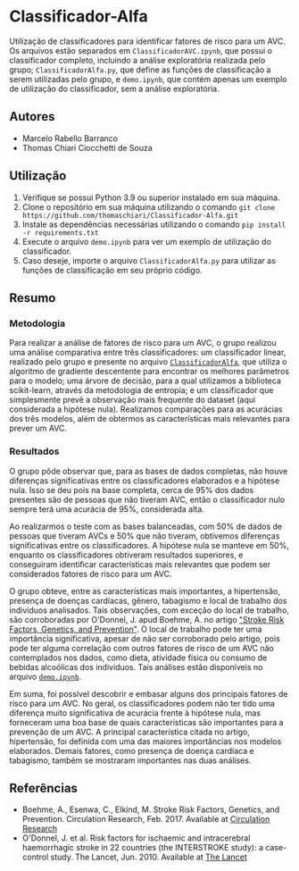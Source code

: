 # Classificador-Alfa
Utilização de classificadores para identificar fatores de risco para um AVC.
Os arquivos estão separados em `ClassificadorAVC.ipynb`, que possui o classificador completo, incluindo a análise exploratória realizada pelo grupo; `ClassificadorAlfa.py`, que define as funções de classificação a serem utilizadas pelo grupo, 
e `demo.ipynb`, que contém apenas um exemplo de utilização do classificador, sem a análise exploratória.

## Autores
- Marcelo Rabello Barranco
- Thomas Chiari Ciocchetti de Souza

## Utilização
1. Verifique se possui Python 3.9 ou superior instalado em sua máquina.
2. Clone o repositório em sua máquina utilizando o comando `git clone https://github.com/thomaschiari/Classificador-Alfa.git`
3. Instale as dependências necessárias utilizando o comando `pip install -r requirements.txt`
4. Execute o arquivo `demo.ipynb` para ver um exemplo de utilização do classificador.
5. Caso deseje, importe o arquivo `ClassificadorAlfa.py` para utilizar as funções de classificação em seu próprio código.

## Resumo

### Metodologia

Para realizar a análise de fatores de risco para um AVC, o grupo realizou uma análise comparativa entre três classificadores: um classificador linear, realizado pelo grupo e presente no arquivo [`ClassificadorAlfa`](ClassificadorAlfa.py), que utiliza o algoritmo de gradiente descentente para encontrar os melhores parâmetros para o modelo; uma árvore de decisão, para a qual utilizamos a biblioteca scikit-learn, através da metodologia de entropia; e um classificador que simplesmente prevê a observação mais frequente do dataset (aqui considerada a hipótese nula). Realizamos comparações para as acurácias dos três modelos, além de obtermos as características mais relevantes para prever um AVC.

### Resultados

O grupo pôde observar que, para as bases de dados completas, não houve diferenças significativas entre os classificadores elaborados e a hipótese nula. Isso se deu pois na base completa, cerca de 95% dos dados presentes são de pessoas que não tiveram AVC, então o classificador nulo sempre terá uma acurácia de 95%, considerada alta. 

Ao realizarmos o teste com as bases balanceadas, com 50% de dados de pessoas que tiveram AVCs e 50% que não tiveram, obtivemos diferenças significativas entre os classificadores. A hipótese nula se manteve em 50%, enquanto os classificadores obtiveram resultados superiores, e conseguiram identificar características mais relevantes que podem ser considerados fatores de risco para um AVC. 

O grupo obteve, entre as características mais importantes, a hipertensão, presença de doenças cardíacas, gênero, tabagismo e local de trabalho dos indivíduos analisados. Tais observações, com exceção do local de trabalho, são corroboradas por O'Donnel, J. apud Boehme, A. no artigo ["Stroke Risk Factors, Genetics, and Prevention"](https://www.ahajournals.org/doi/full/10.1161/CIRCRESAHA.116.308398). O local de trabalho pode ter uma importância significativa, apesar de não ser corroborado pelo artigo, pois pode ter alguma correlação com outros fatores de risco de um AVC não contemplados nos dados, como dieta, atividade física ou consumo de bebidas alcoólicas dos indivíduos. Tais análises estão disponíveis no arquivo [`demo.ipynb`](demo.ipynb).

Em suma, foi possível descobrir e embasar alguns dos principais fatores de risco para um AVC. No geral, os classificadores podem não ter tido uma diferença muito significativa de acurácia frente à hipótese nula, mas forneceram uma boa base de quais características são importantes para a prevenção de um AVC. A principal característica citada no artigo, hipertensão, foi definida com uma das maiores importâncias nos modelos elaborados. Demais fatores, como presença de doença cardíaca e tabagismo, também se mostraram importantes nas duas análises. 

## Referências
- Boehme, A., Esenwa, C., Elkind, M. Stroke Risk Factors, Genetics, and Prevention. Circulation Research, Feb. 2017. Available at [Circulation Research](https://www.ahajournals.org/doi/full/10.1161/CIRCRESAHA.116.308398)
- O'Donnel, J. et al. Risk factors for ischaemic and intracerebral haemorrhagic stroke in 22 countries (the INTERSTROKE study): a case-control study. The Lancet, Jun. 2010. Available at <a href="https://doi.org/10.1016/S0140-6736(10)60834-3">The Lancet</a>


